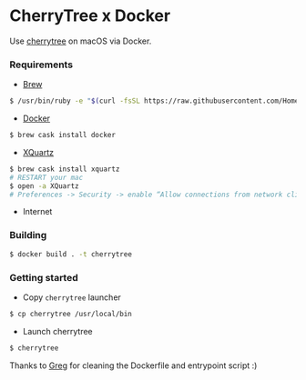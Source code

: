 # CherryTree x Docker

Use [cherrytree](https://www.giuspen.com/cherrytree/) on macOS via Docker.

### Requirements

* [Brew](https://brew.sh/)

```bash
$ /usr/bin/ruby -e "$(curl -fsSL https://raw.githubusercontent.com/Homebrew/install/master/install)"
```

* [Docker](https://docs.docker.com/docker-for-mac/)

```bash
$ brew cask install docker
```

* [XQuartz](https://www.xquartz.org/)

```bash
$ brew cask install xquartz
# RESTART your mac
$ open -a XQuartz
# Preferences -> Security -> enable “Allow connections from network clients”
```

* Internet

### Building

```bash
$ docker build . -t cherrytree  
```

### Getting started

* Copy `cherrytree` launcher

```bash
$ cp cherrytree /usr/local/bin
```

* Launch cherrytree

```bash
$ cherrytree
```

Thanks to [Greg](https://twitter.com/gmolveau) for cleaning the Dockerfile and entrypoint script :)
